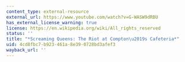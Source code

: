 ```yaml
---
content_type: external-resource
external_url: https://www.youtube.com/watch?v=G-WASW9dRBU
has_external_license_warning: true
license: https://en.wikipedia.org/wiki/All_rights_reserved
status: ''
title: "*Screaming Queens: The Riot at Compton\u2019s Cafeteria*"
uid: 4cd8fbc7-b923-461a-8e39-0728bd3afef3
wayback_url: ''
---
```

